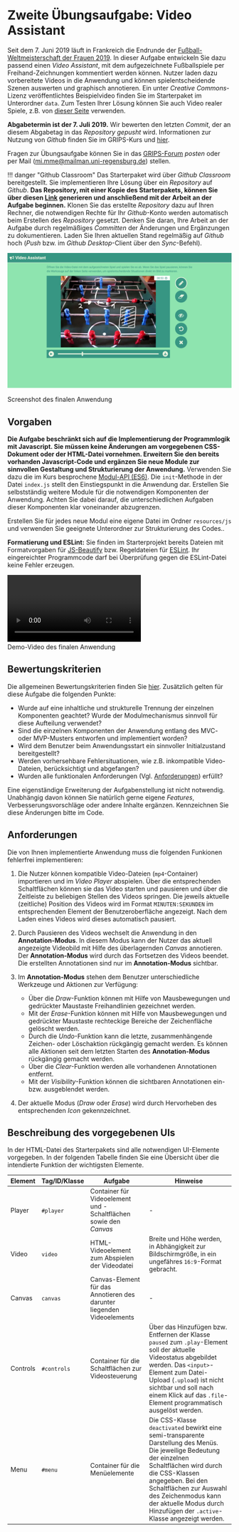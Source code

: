 # Zweite Übungsaufgabe: Video Assistant

Seit dem 7. Juni 2019 läuft in Frankreich die Endrunde der [Fußball-Weltmeisterschaft der Frauen 2019](https://de.wikipedia.org/wiki/Fu%C3%9Fball-Weltmeisterschaft_der_Frauen_2019). In dieser Aufgabe entwickeln Sie dazu passend einen *Video Assistant*, mit dem aufgezeichnete Fußballspiele per Freihand-Zeichnungen kommentiert werden können. Nutzer laden dazu vorbereitete Videos in die Anwendung und können spielentscheidende Szenen auswerten und graphisch annotieren. Ein unter *Creative Commons*-Lizenz veröffentlichtes Beispielvideo finden Sie im Starterpaket im Unterordner `data`. Zum Testen Ihrer Lösung können Sie auch Video realer Spiele, z.B. von [dieser Seite](https://mediathekviewweb.de/#query=Fu%C3%9Fball%20Frauen-WM%202019) verwenden.

**Abgabetermin ist der 7. Juli 2019.** Wir bewerten den letzten *Commit*, der an diesem Abgabetag in das *Repository* *gepusht* wird. Informationen zur Nutzung von *Github* finden Sie im GRIPS-Kurs und [hier](../Aufgaben).

Fragen zur Übungsaufgabe können Sie in das [GRIPS-Forum](https://elearning.uni-regensburg.de/mod/forum/view.php?id=1098788) *posten* oder per Mail (mi.mme@mailman.uni-regensburg.de) stellen.

!!! danger "Github Classroom"
	Das Starterpaket wird über *Github Classroom* bereitgestellt. Sie implementieren Ihre Lösung über ein *Repository* auf *Github*. **Das Repository, mit einer Kopie des Starterpakets, können Sie über diesen [Link](https://classroom.github.com/a/s_ebefBN) generieren und anschließend mit der Arbeit an der Aufgabe beginnen.** Klonen Sie das erstellte *Repository* dazu auf Ihren Rechner, die notwendigen Rechte für Ihr *Github*-Konto werden automatisch beim Erstellen des *Repository* gesetzt. Denken Sie daran, Ihre Arbeit an der Aufgabe durch regelmäßiges *Committen* der Änderungen und Ergänzungen zu dokumentieren. Laden Sie Ihren aktuellen Stand regelmäßig auf *Github* hoch (*Push* bzw. im *Github Desktop*-Client über den *Sync*-Befehl). 

![Screenshot der finalen Anwendung](img/video-assistant-complete.png)

<div class="img-label">Screenshot des finalen Anwendung</div>


## Vorgaben
**Die Aufgabe beschränkt sich auf die Implementierung der Programmlogik mit Javascript. Sie müssen keine Änderungen am vorgegebenen CSS-Dokument oder der HTML-Datei vornehmen. Erweitern Sie den bereits vorhanden Javascript-Code und ergänzen Sie neue Module zur sinnvollen Gestaltung und Strukturierung der Anwendung.** Verwenden Sie dazu die im Kurs besprochene [Modul-API (ES6)](../../MME/closures-and-module-pattern/#module-in-modernen-browsern-es6-module). Die `init`-Methode in der Datei `index.js` stellt den Einstiegspunkt in die Anwendung dar. Erstellen Sie selbstständig weitere Module für die notwendigen Komponenten der Anwendung. Achten Sie dabei darauf, die unterschiedlichen Aufgaben dieser Komponenten klar voneinander abzugrenzen.

Erstellen Sie für jedes neue Modul eine eigene Datei im Ordner `resources/js` und verwenden Sie geeignete Unterordner zur Strukturierung des Codes..

**Formatierung und ESLint:** 
Sie finden im Starterprojekt bereits Dateien mit Formatvorgaben für [JS-Beautify](https://github.com/beautify-web/js-beautify) bzw. Regeldateien für [ESLint](http://eslint.org/). Ihr eingereichter Programmcode darf bei Überprüfung gegen die ESLint-Datei keine Fehler erzeugen. 

<video controls>
  <source src="../videos/video-assistant-demo.mp4" type="video/mp4">
  	Ihr Browser unterstützt die Wiedergabe dieses Videos leider nicht.
</video> 

<div class="img-label">Demo-Video des finalen Anwendung</div>

## Bewertungskriterien

Die allgemeinen Bewertungskriterien finden Sie [hier](index.md). Zusätzlich gelten für diese Aufgabe die folgenden Punkte:

* Wurde auf eine inhaltliche und strukturelle Trennung der einzelnen Komponenten geachtet? Wurde der Modulmechanismus sinnvoll für diese Aufteilung verwendet?
* Sind die einzelnen Komponenten der Anwendung entlang des MVC- oder MVP-Musters entworfen und implementiert worden?
* Wird dem Benutzer beim Anwendungsstart ein sinnvoller Initialzustand bereitgestellt? 
* Werden vorhersehbare Fehlersituationen, wie z.B. inkompatible Video-Dateien, berücksichtigt und abgefangen?
* Wurden alle funktionalen Anforderungen (Vgl. [Anforderungen](#anforderungen)) erfüllt?

Eine eigenständige Erweiterung der Aufgabenstellung ist nicht notwendig. Unabhängig davon können Sie natürlich gerne eigene *Features*, Verbesserungsvorschläge oder andere Inhalte ergänzen. Kennzeichnen Sie diese Änderungen bitte im Code.

## Anforderungen

Die von Ihnen implementierte Anwendung muss die folgenden Funkionen fehlerfrei implementieren:

1. Die Nutzer können kompatible Video-Dateien (`mp4`-Container) importieren und im *Video Player* abspielen. Über die entsprechenden Schaltflächen können sie das Video starten und pausieren und über die Zeitleiste zu beliebigen Stellen des Videos springen. Die jeweils aktuelle (zeitliche) Position des Videos wird im Format `MINUTEN:SEKUNDEN` im entsprechenden Element der Benutzeroberfläche angezeigt. Nach dem Laden eines Videos wird dieses automatisch pausiert.

2. Durch Pausieren des Videos wechselt die Anwendung in den **Annotation-Modus**. In diesem Modus kann der Nutzer das aktuell angezeigte Videobild mit Hilfe des überlagernden *Canvas* annotieren. Der **Annotation-Modus** wird durch das Fortsetzen des Videos beendet. Die erstellten Annotationen sind nur im **Annotation-Modus** sichtbar. 

3. Im **Annotation-Modus** stehen dem Benutzer unterschiedliche Werkzeuge und Aktionen zur Verfügung: 
    * Über die *Draw*-Funktion können mit Hilfe von Mausbewegungen und gedrückter Maustaste Freihandlinien gezeichnet werden.
    * Mit der *Erase*-Funktion können mit Hilfe von Mausbewegungen und gedrückter Maustaste rechteckige Bereiche der Zeichenfläche gelöscht werden.
    * Durch die *Undo*-Funktion kann die letzte, zusammenhängende Zeichen- oder Löschaktion rückgängig gemacht werden. Es können alle Aktionen seit dem letzten Starten des  **Annotation-Modus** rückgängig gemacht werden.
    * Über die *Clear*-Funktion werden alle vorhandenen Annotationen entfernt.
    * Mit der *Visibility*-Funktion können die sichtbaren Annotationen ein- bzw. ausgeblendet werden.


4. Der aktuelle Modus (*Draw* oder *Erase*) wird durch Hervorheben des entsprechenden *Icon* gekennzeichnet.

## Beschreibung des vorgegebenen UIs

In der HTML-Datei des Starterpakets sind alle notwendigen UI-Elemente vorgegeben. In der folgenden Tabelle finden Sie eine Übersicht über die intendierte Funktion der wichtigsten Elemente.

| Element | Tag/ID/Klasse | Aufgabe | Hinweise |
|---------|-----------|---------|----------|
| Player  | `#player` | Container für Videoelement und -Schaltflächen sowie den *Canvas* | - |
| Video | `video` | HTML-Videoelement zum Abspielen der Videodatei | Breite und Höhe werden, in Abhängigkeit zur Bildschirmgröße, in ein ungefähres `16:9`-Format gebracht. |
| Canvas | `canvas` | Canvas-Element für das Annotieren des darunter liegenden Videoelements | - |
| Controls | `#controls` | Container für die Schaltflächen zur Videosteuerung | Über das Hinzufügen bzw. Entfernen der Klasse `paused` zum `.play`-Element soll der aktuelle Videostatus abgebildet werden. Das `<input>`-Element zum Datei-Upload (`.upload`) ist nicht sichtbar und soll nach einem Klick auf das `.file`-Element programmatisch ausgelöst werden. |
| Menu | `#menu` | Container für die Menüelemente | Die CSS-Klasse `deactivated` bewirkt eine semi-transparente Darstellung des Menüs. Die jeweilige Bedeutung der einzelnen Schaltflächen wird durch die CSS-Klassen angegeben. Bei den  Schaltflächen zur Auswahl des Zeichenmodus kann der aktuelle Modus durch Hinzufügen der `.active`-Klasse angezeigt werden. |